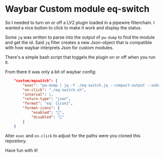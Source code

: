 # Waybar Custom module eq-switch

So I needed to turn on or off a LV2 plugin loaded in a pipewire filterchain.
I wanted a nice button to click to make it work and display the status.

Some `jq` was written to parse into the output of `pw-dump` to find the module and get the id.
Said `jq` filter creates a new Json-object that is compatible with how waybar interprets Json for custom modules.

There's a simple bash script that toggels the plugin on or off when you run it.

From there it was only a bit of waybar config:

```json
    "custom/eqswitch": {
        "exec": "pw-dump | jq -f ./eq-switch.jq --compact-output --unbuffered",
        "on-click": "./eq-switch.sh",
        "interval": 1,
        "return-type": "json",
        "format": "eq: {icon}",
        "format-icons": {
            "enabled": "",
            "disabled": ""
        }
    }
```

Alter `exec` and `on-click` to adjust for the paths were you cloned this repository.

Have fun with it!
